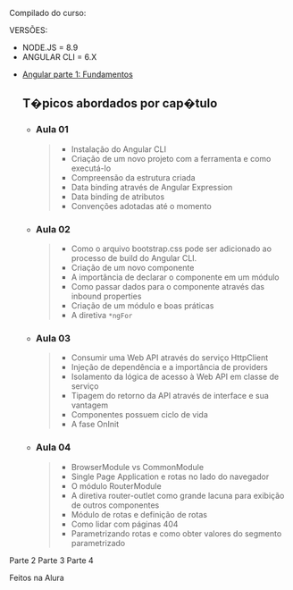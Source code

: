 Compilado do curso:

VERSÕES:

- NODE.JS = 8.9
- ANGULAR CLI = 6.X

* [Angular parte 1: Fundamentos](https://cursos.alura.com.br/course/angular-fundamentos)

  ## T�picos abordados por cap�tulo

    - ### Aula 01

      > - Instalação do Angular CLI
      > - Criação de um novo projeto com a ferramenta e como executá-lo
      > - Compreensão da estrutura criada
      > - Data binding através de Angular Expression
      > - Data binding de atributos
      > - Convenções adotadas até o momento

    - ### Aula 02

      > - Como o arquivo bootstrap.css pode ser adicionado ao processo de build do Angular CLI.
      > - Criação de um novo componente
      > - A importância de declarar o componente em um módulo
      > - Como passar dados para o componente através das inbound properties
      > - Criação de um módulo e boas práticas
      > - A diretiva ```*ngFor```

  - ### Aula 03

    > - Consumir uma Web API através do serviço HttpClient
    > - Injeção de dependência e a importância de providers
    > - Isolamento da lógica de acesso à Web API em classe de serviço
    > - Tipagem do retorno da API através de interface e sua vantagem
    > - Componentes possuem ciclo de vida
    > - A fase OnInit

  - ### Aula 04

    > - BrowserModule vs CommonModule
    > - Single Page Application e rotas no lado do navegador
    > - O módulo RouterModule
    > - A diretiva router-outlet como grande lacuna para exibição de outros componentes
    > - Módulo de rotas e definição de rotas
    > - Como lidar com páginas 404
    > - Parametrizando rotas e como obter valores do segmento parametrizado

Parte 2
Parte 3
Parte 4

Feitos na Alura
